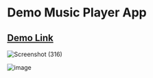 # Demo Music Player App

## [Demo Link](https://music-player-hazel-mu.vercel.app/)

![Screenshot (316)](https://user-images.githubusercontent.com/90049038/231187692-08ea409b-10c5-4f76-9458-a66a4f8d5f20.png)

![image](https://user-images.githubusercontent.com/90049038/231187706-a4b68d01-2db4-43c2-b9b2-710555a80ecf.png)
